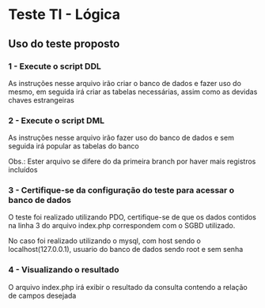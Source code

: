 # Teste TI - Lógica

## Uso do teste proposto

### 1 - Execute o script DDL

As instruções nesse arquivo irão criar o banco de dados e fazer uso do mesmo, em seguida irá criar as tabelas necessárias, assim como as devidas chaves estrangeiras

### 2 - Execute o script DML

As instruções nesse arquivo irão fazer uso do banco de dados e sem seguida irá popular as tabelas do banco

Obs.: Ester arquivo se difere do da primeira branch por haver mais registros incluídos

### 3 - Certifique-se da configuração do teste para acessar o banco de dados

O teste foi realizado utilizando PDO, certifique-se de que os dados contidos na linha 3 do arquivo index.php correspondem com o SGBD utilizado.

No caso foi realizado utilizando o mysql, com host sendo o localhost(127.0.0.1), usuario do banco de dados sendo root e sem senha

### 4 - Visualizando o resultado

O arquivo index.php irá exibir o resultado da consulta contendo a relação de campos desejada



